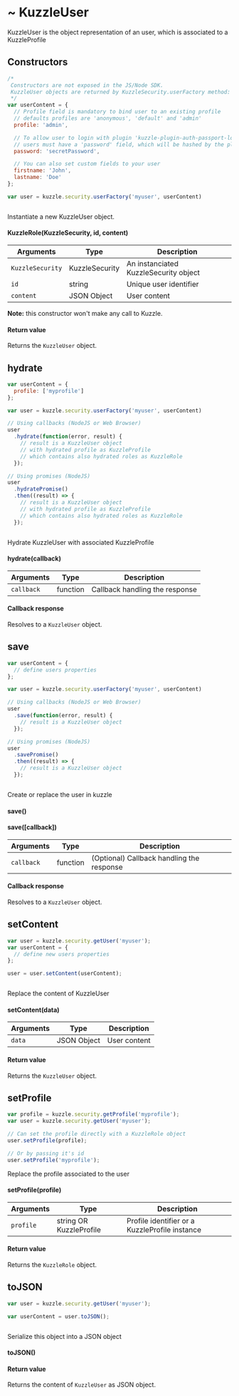 # ~ KuzzleUser

KuzzleUser is the object representation of an user, which is associated to a KuzzleProfile



## Constructors

```js
/*
 Constructors are not exposed in the JS/Node SDK.
 KuzzleUser objects are returned by KuzzleSecurity.userFactory method:
 */
var userContent = {
  // Profile field is mandatory to bind user to an existing profile
  // defaults profiles are 'anonymous', 'default' and 'admin'
  profile: 'admin',

  // To allow user to login with plugin 'kuzzle-plugin-auth-passport-local'
  // users must have a 'password' field, which will be hashed by the plugin
  password: 'secretPassword',

  // You can also set custom fields to your user
  firstname: 'John',
  lastname: 'Doe'
};

var user = kuzzle.security.userFactory('myuser', userContent)
```

```java
```

Instantiate a new KuzzleUser object.

#### KuzzleRole(KuzzleSecurity, id, content)

| Arguments | Type | Description |
|---------------|---------|----------------------------------------|
| ``KuzzleSecurity`` | KuzzleSecurity | An instanciated KuzzleSecurity object |
| ``id`` | string | Unique user identifier |
| ``content`` | JSON Object | User content |

**Note:**  this constructor won't make any call to Kuzzle.

#### Return value

Returns the `KuzzleUser` object.


## hydrate

```js
var userContent = {
  profile: ['myprofile']
};

var user = kuzzle.security.userFactory('myuser', userContent)

// Using callbacks (NodeJS or Web Browser)
user
  .hydrate(function(error, result) {
    // result is a KuzzleUser object
    // with hydrated profile as KuzzleProfile
    // which contains also hydrated roles as KuzzleRole
  });

// Using promises (NodeJS)
user
  .hydratePromise()
  .then((result) => {
    // result is a KuzzleUser object
    // with hydrated profile as KuzzleProfile
    // which contains also hydrated roles as KuzzleRole
  });
```

```java
```

Hydrate KuzzleUser with associated KuzzleProfile

#### hydrate(callback)

| Arguments | Type | Description |
|---------------|---------|----------------------------------------|
| ``callback`` | function | Callback handling the response |

#### Callback response

Resolves to a `KuzzleUser` object.


## save

```js
var userContent = {
  // define users properties
};

var user = kuzzle.security.userFactory('myuser', userContent)

// Using callbacks (NodeJS or Web Browser)
user
  .save(function(error, result) {
    // result is a KuzzleUser object
  });

// Using promises (NodeJS)
user
  .savePromise()
  .then((result) => {
    // result is a KuzzleUser object
  });
```

```java
```

Create or replace the user in kuzzle

#### save()

#### save([callback])

| Arguments | Type | Description |
|---------------|---------|----------------------------------------|
| ``callback`` | function | (Optional) Callback handling the response |

#### Callback response

Resolves to a `KuzzleUser` object.


## setContent

```js
var user = kuzzle.security.getUser('myuser');
var userContent = {
  // define new users properties
};

user = user.setContent(userContent);
```

```java
```

Replace the content of KuzzleUser

#### setContent(data)

| Arguments | Type | Description |
|---------------|---------|----------------------------------------|
| ``data`` | JSON Object |  User content |

#### Return value

Returns the `KuzzleUser` object.


## setProfile

```js
var profile = kuzzle.security.getProfile('myprofile');
var user = kuzzle.security.getUser('myuser');

// Can set the profile directly with a KuzzleRole object
user.setProfile(profile);

// Or by passing it's id
user.setProfile('myprofile');
```

Replace the profile associated to the user

#### setProfile(profile)

| Arguments | Type | Description |
|---------------|---------|----------------------------------------|
| ``profile`` | string OR KuzzleProfile  | Profile identifier or a KuzzleProfile instance |

#### Return value

Returns the `KuzzleRole` object.


## toJSON

```js
var user = kuzzle.security.getUser('myuser');

var userContent = user.toJSON();
```

```java
```

Serialize this object into a JSON object

#### toJSON()

#### Return value

Returns the content of `KuzzleUser` as JSON object.
